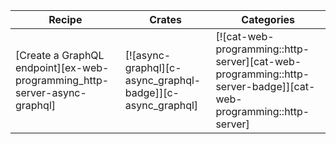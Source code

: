 | Recipe | Crates | Categories |
|--------|--------|------------|
| [Create a GraphQL endpoint][ex-web-programming_http-server-async-graphql] | [![async-graphql][c-async_graphql-badge]][c-async_graphql] | [![cat-web-programming::http-server][cat-web-programming::http-server-badge]][cat-web-programming::http-server] |

<div class="hidden">
</div>
